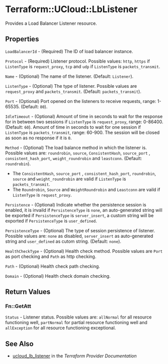 # Terraform::UCloud::LbListener

Provides a Load Balancer Listener resource.

## Properties

`LoadBalancerId` - (Required) The ID of load balancer instance.

`Protocol` - (Required) Listener protocol. Possible values: `http`, `https` if `ListenType` is `request_proxy`, `tcp` and `udp` if `ListenType` is `packets_transmit`.

`Name` - (Optional) The name of the listener. (Default: `Listener`).

`ListenType` - (Optional) The type of listener. Possible values are `request_proxy` and `packets_transmit`. (Default: `packets_transmit`).

`Port` - (Optional) Port opened on the listeners to receive requests, range: 1-65535. (Default: `80`).

`IdleTimeout` - (Optional) Amount of time in seconds to wait for the response for in between two sessions if `ListenType` is `request_proxy`, range: 0-86400. (Default: `60`). Amount of time in seconds to wait for one session if `ListenType` is `packets_transmit`, range: 60-900. The session will be closed as soon as no response if it is `0`.

`Method` - (Optional) The load balance method in which the listener is. Possible values are: `roundrobin`, `source`, `ConsistentHash`, `source_port` , `consistent_hash_port`, `weight_roundrobin` and `leastconn`. (Default: `roundrobin`).
- The `ConsistentHash`, `source_port` , `consistent_hash_port`, `roundrobin`, `source` and `weight_roundrobin` are valid if `ListenType` is `packets_transmit`.
- The `Roundrobin`, `Source` and `WeightRoundrobin` and `Leastconn` are vaild if `ListenType` is `request_proxy`.

`Persistence` - (Optional) Indicate whether the persistence session is enabled, it is invaild if `PersistenceType` is `none`, an auto-generated string will be exported if `PersistenceType` is `server_insert`, a custom string will be exported if `PersistenceType` is `user_defined`.

`PersistenceType` - (Optional) The type of session persistence of listener. Possible values are: `none` as disabled, `server_insert` as auto-generated string and `user_defined` as cutom string. (Default: `none`).

`HealthCheckType` - (Optional) Health check method. Possible values are `Port` as port checking and `Path` as http checking.

`Path` - (Optional) Health check path checking.

`Domain` - (Optional) Health check domain checking.


## Return Values

### Fn::GetAtt

`Status` - Listener status. Possible values are: `allNormal` for all resource functioning well, `partNormal` for partial resource functioning well and `allException` for all resource functioning exceptional.

## See Also

* [ucloud_lb_listener](https://www.terraform.io/docs/providers/ucloud/r/lb_listener.html) in the _Terraform Provider Documentation_